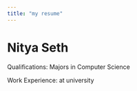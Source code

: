 ```yaml
---
title: "my resume"
---
```


# Nitya Seth
Qualifications: Majors in Computer Science

Work Experience: at university
